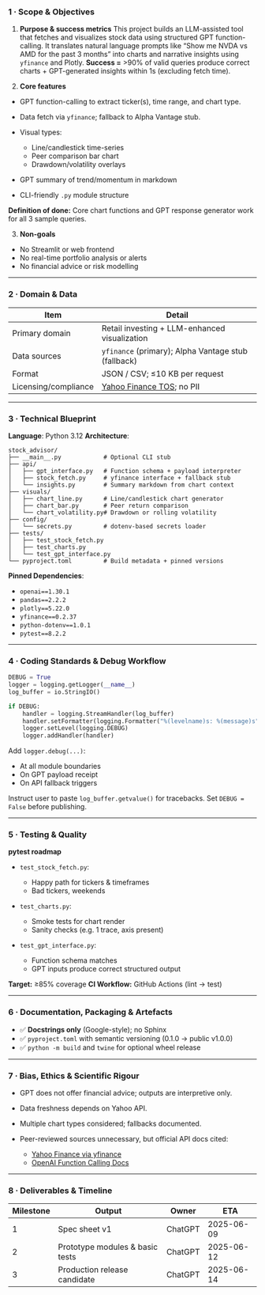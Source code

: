 ### 1 · Scope & Objectives

1. **Purpose & success metrics**
   This project builds an LLM-assisted tool that fetches and visualizes stock data using structured GPT function-calling. It translates natural language prompts like “Show me NVDA vs AMD for the past 3 months” into charts and narrative insights using `yfinance` and Plotly.
   **Success =** >90% of valid queries produce correct charts + GPT-generated insights within 1s (excluding fetch time).

2. **Core features**

* GPT function-calling to extract ticker(s), time range, and chart type.
* Data fetch via `yfinance`; fallback to Alpha Vantage stub.
* Visual types:

  * Line/candlestick time-series
  * Peer comparison bar chart
  * Drawdown/volatility overlays
* GPT summary of trend/momentum in markdown
* CLI-friendly `.py` module structure

**Definition of done:** Core chart functions and GPT response generator work for all 3 sample queries.

3. **Non-goals**

* No Streamlit or web frontend
* No real-time portfolio analysis or alerts
* No financial advice or risk modelling

---

### 2 · Domain & Data

| Item                 | Detail                                                                                         |
| -------------------- | ---------------------------------------------------------------------------------------------- |
| Primary domain       | Retail investing + LLM-enhanced visualization                                                  |
| Data sources         | `yfinance` (primary); Alpha Vantage stub (fallback)                                            |
| Format               | JSON / CSV; ≤10 KB per request                                                                 |
| Licensing/compliance | [Yahoo Finance TOS](https://legal.yahoo.com/us/en/yahoo/terms/product-atos/index.html); no PII |

---

### 3 · Technical Blueprint

**Language**: Python 3.12
**Architecture**:

```
stock_advisor/
├── __main__.py            # Optional CLI stub
├── api/
│   ├── gpt_interface.py   # Function schema + payload interpreter
│   ├── stock_fetch.py     # yfinance interface + fallback stub
│   └── insights.py        # Summary markdown from chart context
├── visuals/
│   ├── chart_line.py      # Line/candlestick chart generator
│   ├── chart_bar.py       # Peer return comparison
│   └── chart_volatility.py# Drawdown or rolling volatility
├── config/
│   └── secrets.py         # dotenv-based secrets loader
├── tests/
│   ├── test_stock_fetch.py
│   ├── test_charts.py
│   └── test_gpt_interface.py
└── pyproject.toml         # Build metadata + pinned versions
```

**Pinned Dependencies**:

* `openai==1.30.1`
* `pandas==2.2.2`
* `plotly==5.22.0`
* `yfinance==0.2.37`
* `python-dotenv==1.0.1`
* `pytest==8.2.2`

---

### 4 · Coding Standards & Debug Workflow

```python
DEBUG = True
logger = logging.getLogger(__name__)
log_buffer = io.StringIO()

if DEBUG:
    handler = logging.StreamHandler(log_buffer)
    handler.setFormatter(logging.Formatter("%(levelname)s: %(message)s"))
    logger.setLevel(logging.DEBUG)
    logger.addHandler(handler)
```

Add `logger.debug(...)`:

* At all module boundaries
* On GPT payload receipt
* On API fallback triggers

Instruct user to paste `log_buffer.getvalue()` for tracebacks.
Set `DEBUG = False` before publishing.

---

### 5 · Testing & Quality

**pytest roadmap**

* `test_stock_fetch.py`:

  * Happy path for tickers & timeframes
  * Bad tickers, weekends
* `test_charts.py`:

  * Smoke tests for chart render
  * Sanity checks (e.g. 1 trace, axis present)
* `test_gpt_interface.py`:

  * Function schema matches
  * GPT inputs produce correct structured output

**Target:** ≥85% coverage
**CI Workflow:** GitHub Actions (lint → test)

---

### 6 · Documentation, Packaging & Artefacts

* ✅ **Docstrings only** (Google-style); no Sphinx
* ✅ `pyproject.toml` with semantic versioning (0.1.0 → public v1.0.0)
* ✅ `python -m build` and `twine` for optional wheel release

---

### 7 · Bias, Ethics & Scientific Rigour

* GPT does not offer financial advice; outputs are interpretive only.
* Data freshness depends on Yahoo API.
* Multiple chart types considered; fallbacks documented.
* Peer-reviewed sources unnecessary, but official API docs cited:

  * [Yahoo Finance via yfinance](https://pypi.org/project/yfinance/)
  * [OpenAI Function Calling Docs](https://platform.openai.com/docs/guides/function-calling)

---

### 8 · Deliverables & Timeline

| Milestone | Output                          | Owner   | ETA        |
| --------- | ------------------------------- | ------- | ---------- |
| 1         | Spec sheet v1                   | ChatGPT | 2025-06-09 |
| 2         | Prototype modules & basic tests | ChatGPT | 2025-06-12 |
| 3         | Production release candidate    | ChatGPT | 2025-06-14 |
